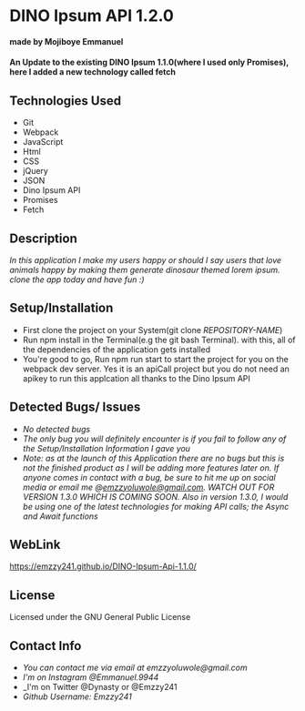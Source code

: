 # DINO Ipsum API 1.2.0
#### made by Mojiboye Emmanuel

#### An Update to the existing DINO Ipsum 1.1.0(where I used only Promises), here I added a new technology called fetch

## Technologies Used
* Git
* Webpack
* JavaScript
* Html
* CSS
* jQuery
* JSON
* Dino Ipsum API
* Promises
* Fetch

## Description
_In this application I make my users happy or should I say users that love animals happy by making them generate  dinosaur themed lorem ipsum. clone the app today and have fun :)_

## Setup/Installation
* First clone the project on your System(git clone _REPOSITORY-NAME_)
* Run npm install in the Terminal(e.g the git bash Terminal). with this, all of the dependencies of the application gets installed
* You're good to go, Run npm run start to start the project for you on the webpack dev server. Yes it is an apiCall project but you do not need an apikey to run this applcation all thanks to the Dino Ipsum API


## Detected Bugs/ Issues
* _No detected bugs_
* _The only bug you will definitely encounter is if you fail to follow any of the Setup/Installation Information I gave you_
* _Note: as at the launch of this Application there are no bugs but this is not the finished product as I will be adding more features later on. If anyone comes in contact with a bug, be sure to hit me up on social media or email me @emzzyoluwole@gmail.com. WATCH OUT FOR VERSION 1.3.0 WHICH IS COMING SOON. Also in version 1.3.0, I would be using one of the latest technologies for making API calls; the Async and Await functions_

## WebLink
https://emzzy241.github.io/DINO-Ipsum-Api-1.1.0/

## License
Licensed under the GNU General Public License

## Contact Info
* _You can contact me via email at emzzyoluwole@gmail.com_
* _I'm on Instagram @Emmanuel.9944_
* _I'm on Twitter @Dynasty or @Emzzy241
* _Github Username: Emzzy241_